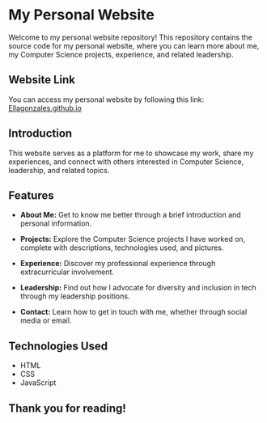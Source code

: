 # My Personal Website

Welcome to my personal website repository! This repository contains the source code for my personal website, where you can learn more about me, my Computer Science projects, experience, and related leadership.

## Website Link

You can access my personal website by following this link: [Ellagonzales.github.io](https://ellagonzales.github.io/)

## Introduction

This website serves as a platform for me to showcase my work, share my experiences, and connect with others interested in Computer Science, leadership, and related topics.

## Features

- **About Me:** Get to know me better through a brief introduction and personal information.

- **Projects:** Explore the Computer Science projects I have worked on, complete with descriptions, technologies used, and pictures.

- **Experience:** Discover my professional experience through extracurricular involvement.

- **Leadership:** Find out how I advocate for diversity and inclusion in tech through my leadership positions. 

- **Contact:** Learn how to get in touch with me, whether through social media or email.

## Technologies Used

- HTML
- CSS
- JavaScript

## Thank you for reading!
